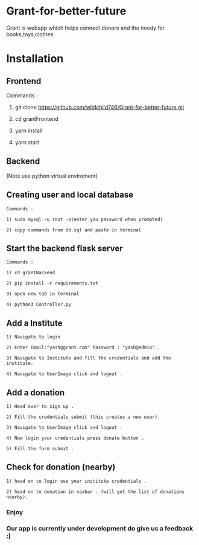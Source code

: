 # Grant-for-better-future
Grant is webapp which helps connect donors and the needy for books,toys,clothes

# Installation 
## Frontend 
   Commands : 
   
   1) git clone https://github.com/wildchild746/Grant-for-better-future.git
   
   2) cd grantFrontend
   
   3) yarn install
   
   4) yarn start 
   

## Backend

(Note use python virtual enviroment)

## Creating user and local database
	Commands :
	
	1) sudo mysql -u root -p(enter you password when prompted)
	
	2) copy commands from db.sql and paste in terminal
	
## Start the backend flask server
	Commands : 
	
	1) cd grantBackend
	
	2) pip install -r requirements.txt
	
	3) open new tab in terminal
	
	4) python3 Controller.py

## Add a Institute
	1) Navigate to login
	
	2) Enter Email:"yash@grant.com" Password : "yash@admin" .
	
	3) Navigate to Institute and fill the credentials and add the institute.
	
	4) Navigate to UserImage click and logout .
	
## Add a donation

	1) Head over to sign up .
	
	2) Fill the credentials submit (this creates a new user).
	
	3) Navigate to UserImage click and logout .
	
	4) Now login your credentials press donate button .
	
	5) Fill the form submit . 

## Check for donation (nearby)

	1) head on to login use your institute credentials .
	
	2) head on to donation in navbar . (will get the list of donations nearby).

### Enjoy 

### Our app is currently under development do give us a feedback :)


